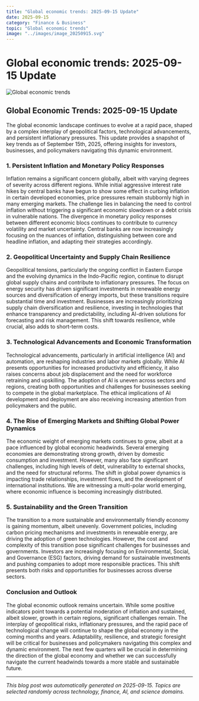 ```yaml
---
title: "Global economic trends: 2025-09-15 Update"
date: 2025-09-15
category: "Finance & Business"
topic: "Global economic trends"
image: "../images/image_20250915.svg"
---
```


# Global economic trends: 2025-09-15 Update

![Global economic trends](../images/image_20250915.svg)

## Global Economic Trends: 2025-09-15 Update

The global economic landscape continues to evolve at a rapid pace, shaped by a complex interplay of geopolitical factors, technological advancements, and persistent inflationary pressures.  This update provides a snapshot of key trends as of September 15th, 2025, offering insights for investors, businesses, and policymakers navigating this dynamic environment.


### 1. Persistent Inflation and Monetary Policy Responses

Inflation remains a significant concern globally, albeit with varying degrees of severity across different regions. While initial aggressive interest rate hikes by central banks have begun to show some effect in curbing inflation in certain developed economies, price pressures remain stubbornly high in many emerging markets.  The challenge lies in balancing the need to control inflation without triggering a significant economic slowdown or a debt crisis in vulnerable nations.  The divergence in monetary policy responses between different economic blocs continues to contribute to currency volatility and market uncertainty.  Central banks are now increasingly focusing on the nuances of inflation, distinguishing between core and headline inflation, and adapting their strategies accordingly.


### 2. Geopolitical Uncertainty and Supply Chain Resilience

Geopolitical tensions, particularly the ongoing conflict in Eastern Europe and the evolving dynamics in the Indo-Pacific region, continue to disrupt global supply chains and contribute to inflationary pressures.  The focus on energy security has driven significant investments in renewable energy sources and diversification of energy imports, but these transitions require substantial time and investment.  Businesses are increasingly prioritizing supply chain diversification and resilience, investing in technologies that enhance transparency and predictability, including AI-driven solutions for forecasting and risk management.  This shift towards resilience, while crucial, also adds to short-term costs.


### 3. Technological Advancements and Economic Transformation

Technological advancements, particularly in artificial intelligence (AI) and automation, are reshaping industries and labor markets globally.  While AI presents opportunities for increased productivity and efficiency, it also raises concerns about job displacement and the need for workforce retraining and upskilling.  The adoption of AI is uneven across sectors and regions, creating both opportunities and challenges for businesses seeking to compete in the global marketplace.  The ethical implications of AI development and deployment are also receiving increasing attention from policymakers and the public.


### 4. The Rise of Emerging Markets and Shifting Global Power Dynamics

The economic weight of emerging markets continues to grow, albeit at a pace influenced by global economic headwinds.  Several emerging economies are demonstrating strong growth, driven by domestic consumption and investment.  However, many also face significant challenges, including high levels of debt, vulnerability to external shocks, and the need for structural reforms. The shift in global power dynamics is impacting trade relationships, investment flows, and the development of international institutions.  We are witnessing a multi-polar world emerging, where economic influence is becoming increasingly distributed.


### 5.  Sustainability and the Green Transition

The transition to a more sustainable and environmentally friendly economy is gaining momentum, albeit unevenly.  Government policies, including carbon pricing mechanisms and investments in renewable energy, are driving the adoption of green technologies.  However, the cost and complexity of this transition pose significant challenges for businesses and governments.  Investors are increasingly focusing on Environmental, Social, and Governance (ESG) factors, driving demand for sustainable investments and pushing companies to adopt more responsible practices.  This shift presents both risks and opportunities for businesses across diverse sectors.


### Conclusion and Outlook

The global economic outlook remains uncertain.  While some positive indicators point towards a potential moderation of inflation and sustained, albeit slower, growth in certain regions, significant challenges remain.  The interplay of geopolitical risks, inflationary pressures, and the rapid pace of technological change will continue to shape the global economy in the coming months and years.  Adaptability, resilience, and strategic foresight will be critical for businesses and policymakers navigating this complex and dynamic environment. The next few quarters will be crucial in determining the direction of the global economy and whether we can successfully navigate the current headwinds towards a more stable and sustainable future.


---
*This blog post was automatically generated on 2025-09-15. Topics are selected randomly across technology, finance, AI, and science domains.*
